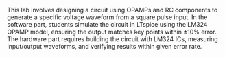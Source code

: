 This lab involves designing a circuit using OPAMPs and RC components to generate a specific voltage waveform from a square pulse input. In the software part, students simulate the circuit in LTspice using the LM324 OPAMP model, ensuring the output matches key points within ±10% error. The hardware part requires building the circuit with LM324 ICs, measuring input/output waveforms, and verifying results within given error rate.
